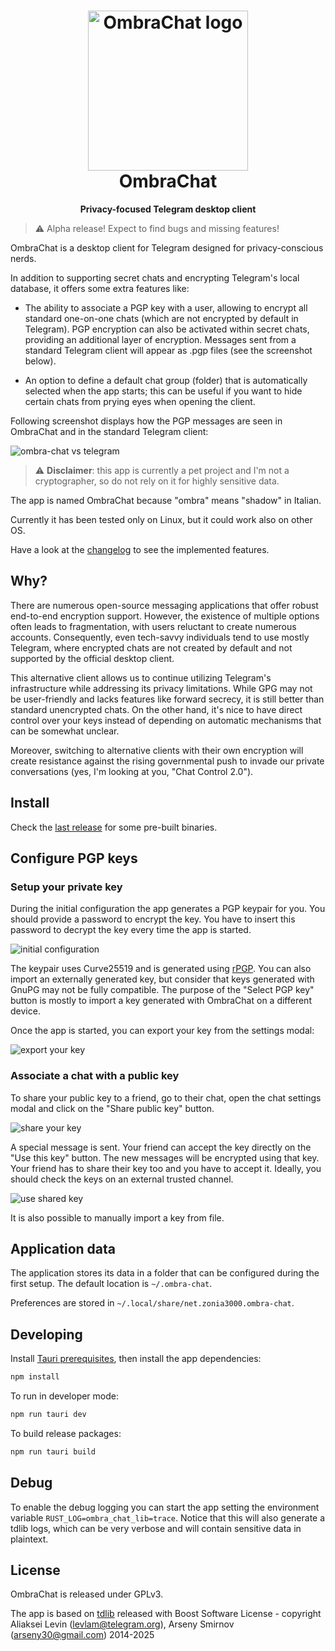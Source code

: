 <h1 align="center">
  <img src="src/assets/ombra-chat-logo.svg" alt="OmbraChat logo" width="256" height="256"/>
  <br>
  OmbraChat
</h1>

<p align="center"><strong>Privacy-focused Telegram desktop client</strong></p>

> ⚠️ Alpha release! Expect to find bugs and missing features!

OmbraChat is a desktop client for Telegram designed for privacy-conscious nerds.

In addition to supporting secret chats and encrypting Telegram's local database, it offers some extra features like:

* The ability to associate a PGP key with a user, allowing to encrypt all standard one-on-one chats (which are not encrypted by default in Telegram). PGP encryption can also be activated within secret chats, providing an additional layer of encryption. Messages sent from a standard Telegram client will appear as .pgp files (see the screenshot below).

* An option to define a default chat group (folder) that is automatically selected when the app starts; this can be useful if you want to hide certain chats from prying eyes when opening the client.

Following screenshot displays how the PGP messages are seen in OmbraChat and in the standard Telegram client:

![ombra-chat vs telegram](screenshots/ombra-chat-comparison.png)

> ⚠️ **Disclaimer**: this app is currently a pet project and I'm not a cryptographer, so do not rely on it for highly sensitive data.

The app is named OmbraChat because "ombra" means "shadow" in Italian.

Currently it has been tested only on Linux, but it could work also on other OS.

Have a look at the [changelog](CHANGELOG.md) to see the implemented features.

## Why?

There are numerous open-source messaging applications that offer robust end-to-end encryption support. However, the existence of multiple options often leads to fragmentation, with users reluctant to create numerous accounts. Consequently, even tech-savvy individuals tend to use mostly Telegram, where encrypted chats are not created by default and not supported by the official desktop client.

This alternative client allows us to continue utilizing Telegram's infrastructure while addressing its privacy limitations. While GPG may not be user-friendly and lacks features like forward secrecy, it is still better than standard unencrypted chats. On the other hand, it's nice to have direct control over your keys instead of depending on automatic mechanisms that can be somewhat unclear.

Moreover, switching to alternative clients with their own encryption will create resistance against the rising governmental push to invade our private conversations (yes, I'm looking at you, "Chat Control 2.0").

## Install

Check the [last release](https://github.com/ombra-chat/ombra-chat/releases) for some pre-built binaries.

## Configure PGP keys

### Setup your private key

During the initial configuration the app generates a PGP keypair for you. You should provide a password to encrypt the key. You have to insert this password to decrypt the key every time the app is started.

![initial configuration](screenshots/ombra-chat-initial-config.png)

The keypair uses Curve25519 and is generated using [rPGP](https://github.com/rpgp/rpgp). You can also import an externally generated key, but consider that keys generated with GnuPG may not be fully compatible. The purpose of the "Select PGP key" button is mostly to import a key generated with OmbraChat on a different device.

Once the app is started, you can export your key from the settings modal:

![export your key](screenshots/ombra-chat-export-key.png)

### Associate a chat with a public key

To share your public key to a friend, go to their chat, open the chat settings modal and click on the "Share public key" button.

![share your key](screenshots/ombra-chat-share-key.png)

A special message is sent. Your friend can accept the key directly on the "Use this key" button. The new messages will be encrypted using that key. Your friend has to share their key too and you have to accept it. Ideally, you should check the keys on an external trusted channel.

![use shared key](screenshots/ombra-chat-use-key.png)

It is also possible to manually import a key from file.

## Application data

The application stores its data in a folder that can be configured during the first setup. The default location is `~/.ombra-chat`.

Preferences are stored in `~/.local/share/net.zonia3000.ombra-chat`.

## Developing

Install [Tauri prerequisites](https://v2.tauri.app/start/prerequisites/), then install the app dependencies:

```bash
npm install
```

To run in developer mode:

```bash
npm run tauri dev
```

To build release packages:

```bash
npm run tauri build
```

## Debug

To enable the debug logging you can start the app setting the environment variable `RUST_LOG=ombra_chat_lib=trace`. Notice that this will also generate a tdlib logs, which can be very verbose and will contain sensitive data in plaintext.

## License

OmbraChat is released under GPLv3.

The app is based on [tdlib](https://github.com/tdlib/td) released with Boost Software License - copyright Aliaksei Levin (levlam@telegram.org), Arseny Smirnov (arseny30@gmail.com) 2014-2025
